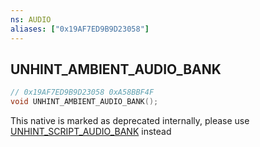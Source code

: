 ```yaml
---
ns: AUDIO
aliases: ["0x19AF7ED9B9D23058"]
---
```

## UNHINT_AMBIENT_AUDIO_BANK

```c
// 0x19AF7ED9B9D23058 0xA58BBF4F
void UNHINT_AMBIENT_AUDIO_BANK();
```

This native is marked as deprecated internally, please use [UNHINT_SCRIPT_AUDIO_BANK](#_0x9AC92EED5E4793AB) instead
